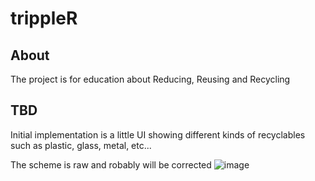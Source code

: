 # trippleR

## About

The project is for education about Reducing, Reusing and Recycling

## TBD

Initial implementation is a little UI showing different kinds of recyclables such as plastic, glass, metal, etc...

The scheme is raw and robably will be corrected
![image](https://user-images.githubusercontent.com/34821835/140656074-85233e64-12f2-4b56-a835-f3d32a9bcc36.png)
